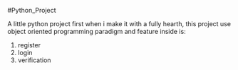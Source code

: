 #Python_Project

A little python project first when i make it with a fully hearth, this project use object oriented programming paradigm and feature inside is:
1. register
2. login
3. verification
